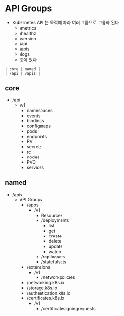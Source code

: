 # API Groups

* Kubernetes API 는 목적에 따라 여러 그룹으로 그룹화 된다
    * /metrics 
    * /healthz 
    * /version 
    * /api 
    * /apis 
    * /logs
    * 등이 있다

```
| core | named |
| /api | /apis |
```

## core
* /api
    * /v1
        * namespaces
        * events
        * bindings
        * configmaps
        * pods
        * endpoints
        * PV
        * secrets
        * rc
        * nodes
        * PVC
        * services

## named
* /apis
    * API Groups
        * /apps
            * /v1
                * Resources
                * /deployments
                    * list
                    * get
                    * create
                    * delete
                    * update
                    * watch
                * /replicasets
                * /statefulsets
        * /extensions
            * /v1
                * /networkpolicies
        * /networking.k8s.io
        * /storage.k8s.io
        * /authentication.k8s.io
        * /certificates.k8s.io
            * /v1
                * /certificatesigningrequests
